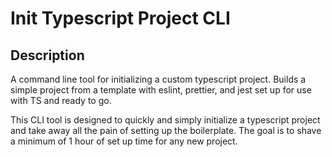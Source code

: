 # Init Typescript Project CLI

## Description

A command line tool for initializing a custom typescript project. Builds a simple project from a template with eslint, prettier, and jest set up for use with TS and ready to go.

This CLI tool is designed to quickly and simply initialize a typescript project and take away all the pain of setting up the boilerplate. The goal is to shave a minimum of 1 hour of set up time for any new project.
